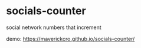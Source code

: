 # socials-counter
social network numbers that increment

demo: https://maverickcro.github.io/socials-counter/
